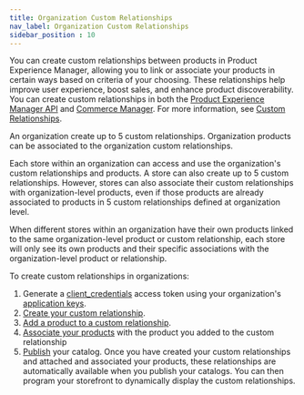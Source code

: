 ```yaml
---
title: Organization Custom Relationships
nav_label: Organization Custom Relationships
sidebar_position : 10
---
```


You can create custom relationships between products in Product Experience Manager, allowing you to link or associate your products in certain ways based on criteria of your choosing. These relationships help improve user experience, boost sales, and enhance product discoverability. You can create custom relationships in both the [Product Experience Manager API](/docs/api/pxm/products/product-experience-manager-introduction) and [Commerce Manager](/ui). For more information, see [Custom Relationships](/docs/partials/pxm/custom-relationships/croverview).

An organization create up to 5 custom relationships. Organization products can be associated to the organization custom relationships.

Each store within an organization can access and use the organization's custom relationships and products.  A store can also create up to 5 custom relationships. However, stores can also associate their custom relationships with organization-level products, even if those products are already associated to products in 5 custom relationships defined at organization level.

When different stores within an organization have their own products linked to the same organization-level product or custom relationship, each store will only see its own products and their specific associations with the organization-level product or relationship.


To create custom relationships in organizations:

1. Generate a [client_credentials](/docs/authentication/Tokens/client-credential-token) access token using your organization's [application keys](/docs/api/application-keys/application-keys-introduction).
1. [Create your custom relationship](/docs/api/flows/create-a-flow).
1. [Add a product to a custom relationship](/docs/api/flows/create-a-field).
1. [Associate your products](/docs/api/flows/create-an-entry) with the product you added to the custom relationship
1. [Publish](/docs/api/pxm/products/create-product-template-relationship) your catalog. Once you have created your custom relationships and attached and associated your products, these relationships are automatically available when you publish your catalogs. You can then program your storefront to dynamically display the custom relationships.

